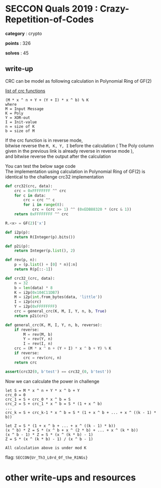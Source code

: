 # SECCON Quals 2019 : Crazy-Repetition-of-Codes

**category** : crypto

**points** : 326

**solves** : 45

## write-up

CRC can be model as following calculation in Polynomial Ring of GF(2)

[list of crc functions](https://github.com/gsutil-mirrors/crcmod/blob/master/python3/crcmod/predefined.py#L49)

```
(M * x ^ n + Y + (Y + I) * x ^ b) % K
where
M = Input Message
K = Poly
Y = XOR-out
I = Init-value
n = size of K
b = size of M
```

If the crc function is in reverse mode,  
bitwise reverse the `M, K, Y, I` before the calculation ( The Poly column given in the previous link is already reverse in reverse mode ),  
and bitwise reverse the output after the calculation

You can test the below sage code  
The implementation using calculation in Polynomial Ring of GF(2) is identical to the challenge crc32 implementation

```python
def crc32(crc, data):
    crc = 0xFFFFFFFF ^^ crc
    for c in data:
        crc = crc ^^ c
        for i in range(8):
            crc = (crc >> 1) ^^ (0xEDB88320 * (crc & 1))
    return 0xFFFFFFFF ^^ crc

R.<x> = GF(2)['x']

def i2p(p):
    return R(Integer(p).bits())

def p2i(p):
    return Integer(p.list(), 2)

def rev(p, n):
    p = (p.list() + [0] * n)[:n]
    return R(p[::-1])

def crc32_(crc, data):
    n = 32
    b = len(data) * 8
    K = i2p(0x104C11DB7)
    M = i2p(int.from_bytes(data, 'little'))
    I = i2p(crc)
    Y = i2p(0xFFFFFFFF)
    crc = general_crc(K, M, I, Y, n, b, True)
    return p2i(crc)

def general_crc(K, M, I, Y, n, b, reverse):
    if reverse:
        M = rev(M, b)
        Y = rev(Y, n)
        I = rev(I, n)
    crc = (M * x ^ n + (Y + I) * x ^ b + Y) % K
    if reverse:
        crc = rev(crc, n)
    return crc

assert(crc32(0, b'test') == crc32_(0, b'test'))
```

Now we can calculate the power in challenge

```
let S = M * x ^ n + Y * x ^ b + Y
crc_0 = 0
crc_1 = S + crc_0 * x ^ b = S
crc_2 = S + crc_1 * x ^ b = S * (1 + x ^ b)
...
crc_k = S + crc_k-1 * x ^ b = S * (1 + x ^ b + ... + x ^ ((k - 1) * b))

let Z = S * (1 + x ^ b + ... + x ^ ((k - 1) * b))
(x ^ b) * Z = S * (x ^ b + x ^ (2 * b) + ... + x ^ (k * b))
(x ^ b - 1) * Z = S * (x ^ (k * b) - 1)
Z = S * (x ^ (k * b) - 1) / (x ^ b - 1)

All calculation above is under mod K
```

flag: `SECCON{Ur_Th3_L0rd_0f_the_R1NGs}`

# other write-ups and resources
